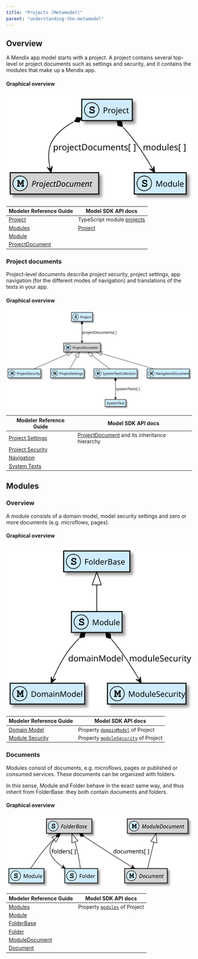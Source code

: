 ```yaml
---
title: "Projects (Metamodel)"
parent: "understanding-the-metamodel"
---
```

## Overview

A Mendix app model starts with a project. A project contains several top-level or project documents such as settings and security, and it contains the modules that make up a Mendix app.

#### Graphical overview

![](attachments/16057002/16842800.svg)

Modeler Reference Guide | Model SDK API docs
-|-
[Project](/refguide6/project) |TypeScript module [projects](https://apidocs.mendix.com/modelsdk/latest/modules/projects.html)
[Modules](/refguide6/modules) |[Project](https://apidocs.mendix.com/modelsdk/latest/classes/projects.project.html)
|[Module](https://apidocs.mendix.com/modelsdk/latest/classes/projects.module.html)
|[ProjectDocument](https://apidocs.mendix.com/modelsdk/latest/classes/projects.projectdocument.html)

### Project documents

Project-level documents describe project security, project settings, app navigation (for the different modes of navigation) and translations of the texts in your app.

#### Graphical overview

![](attachments/16057002/16842801.svg)

Modeler Reference Guide | Model SDK API docs
-|-
[Project Settings](/refguide6/project-settings) |[ProjectDocument](https://apidocs.mendix.com/modelsdk/latest/classes/projects.projectdocument.html) and its inheritance hierarchy
[Project Security](/refguide6/project-security) |
[Navigation](/refguide6/navigation) |
[System Texts](/refguide6/system-texts) |



## Modules

### Overview

A module consists of a domain model, model security settings and zero or more documents (e.g. microflows, pages).

#### Graphical overview

![](attachments/16057002/18582255.svg)

Modeler Reference Guide | Model SDK API docs
-|-
[Domain Model](/refguide6/domain-model) | Property [`domainModel`](https://apidocs.mendix.com/modelsdk/latest/classes/projects.module.html#domainmodel) of Project
[Module Security](/refguide6/module-security) | Property [`moduleSecurity`](https://apidocs.mendix.com/modelsdk/latest/classes/projects.module.html#modulesecurity) of Project

### Documents

Modules consist of documents, e.g. microflows, pages or published or consumed services. These documents can be organized with folders.

In this sense, Module and Folder behave in the exact same way, and thus inherit from FolderBase: they both contain documents and folders.

#### Graphical overview

![](attachments/16057002/18582254.svg)

Modeler Reference Guide | Model SDK API docs
-|-
[Modules](/refguide6/modules) |Property [`modules`](https://apidocs.mendix.com/modelsdk/latest/classes/projects.project.html#modules) of Project
|[Module](https://apidocs.mendix.com/modelsdk/latest/classes/projects.module.html)
|[FolderBase](https://apidocs.mendix.com/modelsdk/latest/classes/projects.folderbase.html)
|[Folder](https://apidocs.mendix.com/modelsdk/latest/classes/projects.folder.html)
|[ModuleDocument](https://apidocs.mendix.com/modelsdk/latest/classes/projects.moduledocument.html)
|[Document](https://apidocs.mendix.com/modelsdk/latest/classes/projects.document.html)
